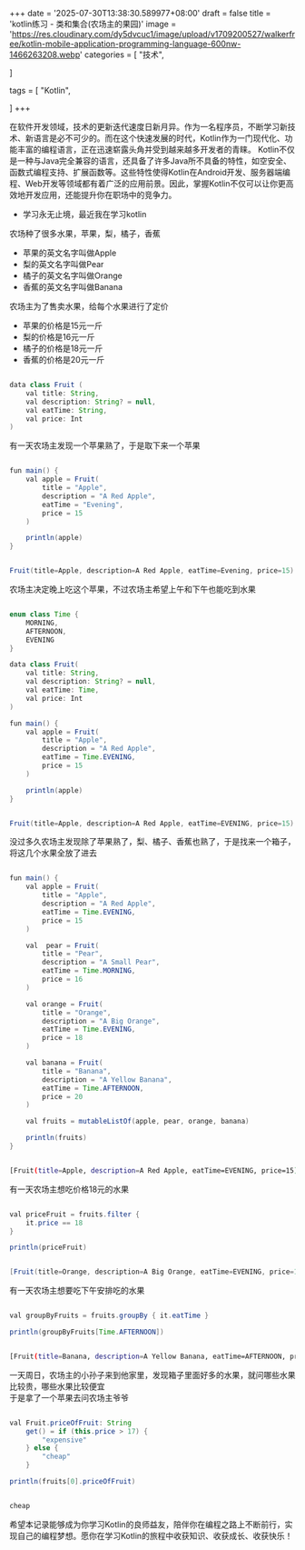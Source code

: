 +++
date = '2025-07-30T13:38:30.589977+08:00'
draft = false
title = 'kotlin练习 - 类和集合(农场主的果园)'
image = 'https://res.cloudinary.com/dy5dvcuc1/image/upload/v1709200527/walkerfree/kotlin-mobile-application-programming-language-600nw-1466263208.webp'
categories = [
    "技术",

]

tags = [
    "Kotlin",

]
+++

在软件开发领域，技术的更新迭代速度日新月异。作为一名程序员，不断学习新技术、新语言是必不可少的。而在这个快速发展的时代，Kotlin作为一门现代化、功能丰富的编程语言，正在迅速崭露头角并受到越来越多开发者的青睐。 Kotlin不仅是一种与Java完全兼容的语言，还具备了许多Java所不具备的特性，如空安全、函数式编程支持、扩展函数等。这些特性使得Kotlin在Android开发、服务器端编程、Web开发等领域都有着广泛的应用前景。因此，掌握Kotlin不仅可以让你更高效地开发应用，还能提升你在职场中的竞争力。

- 学习永无止境，最近我在学习kotlin

农场种了很多水果，苹果，梨，橘子，香蕉

* 苹果的英文名字叫做Apple
* 梨的英文名字叫做Pear
* 橘子的英文名字叫做Orange
* 香蕉的英文名字叫做Banana

农场主为了售卖水果，给每个水果进行了定价

* 苹果的价格是15元一斤
* 梨的价格是16元一斤
* 橘子的价格是18元一斤
* 香蕉的价格是20元一斤

```java

data class Fruit (
    val title: String,
    val description: String? = null,
    val eatTime: String,
    val price: Int
)
```

有一天农场主发现一个苹果熟了，于是取下来一个苹果

```java

fun main() {
    val apple = Fruit(
        title = "Apple",
        description = "A Red Apple",
        eatTime = "Evening",
        price = 15
    )

    println(apple)
}
```

```java

Fruit(title=Apple, description=A Red Apple, eatTime=Evening, price=15)
```

农场主决定晚上吃这个苹果，不过农场主希望上午和下午也能吃到水果

```java

enum class Time {
    MORNING,
    AFTERNOON,
    EVENING
}

data class Fruit(
    val title: String,
    val description: String? = null,
    val eatTime: Time,
    val price: Int
)

fun main() {
    val apple = Fruit(
        title = "Apple",
        description = "A Red Apple",
        eatTime = Time.EVENING,
        price = 15
    )

    println(apple)
}
```

```java

Fruit(title=Apple, description=A Red Apple, eatTime=EVENING, price=15)
```

没过多久农场主发现除了苹果熟了，梨、橘子、香蕉也熟了，于是找来一个箱子，将这几个水果全放了进去

```java

fun main() {
    val apple = Fruit(
        title = "Apple",
        description = "A Red Apple",
        eatTime = Time.EVENING,
        price = 15
    )

    val  pear = Fruit(
        title = "Pear",
        description = "A Small Pear",
        eatTime = Time.MORNING,
        price = 16
    )

    val orange = Fruit(
        title = "Orange",
        description = "A Big Orange",
        eatTime = Time.EVENING,
        price = 18
    )

    val banana = Fruit(
        title = "Banana",
        description = "A Yellow Banana",
        eatTime = Time.AFTERNOON,
        price = 20
    )

    val fruits = mutableListOf(apple, pear, orange, banana)

    println(fruits)
}
```

```bash

[Fruit(title=Apple, description=A Red Apple, eatTime=EVENING, price=15), Fruit(title=Pear, description=A Small Pear, eatTime=EVENING, price=16), Fruit(title=Orange, description=A Big Orange, eatTime=EVENING, price=18), Fruit(title=Banana, description=A Yellow Banana, eatTime=AFTERNOON, price=20)]
```

有一天农场主想吃价格18元的水果

```java

val priceFruit = fruits.filter {
    it.price == 18
}

println(priceFruit)
```

```java

[Fruit(title=Orange, description=A Big Orange, eatTime=EVENING, price=18)]
```

有一天农场主想要吃下午安排吃的水果

```java

val groupByFruits = fruits.groupBy { it.eatTime }

println(groupByFruits[Time.AFTERNOON])
```

```bash

[Fruit(title=Banana, description=A Yellow Banana, eatTime=AFTERNOON, price=20)]
```

一天周日，农场主的小孙子来到他家里，发现箱子里面好多的水果，就问哪些水果比较贵，哪些水果比较便宜  
 于是拿了一个苹果去问农场主爷爷

```java

val Fruit.priceOfFruit: String
    get() = if (this.price > 17) {
        "expensive"
    } else {
        "cheap"
    }

println(fruits[0].priceOfFruit)
```

```bash

cheap
```

希望本记录能够成为你学习Kotlin的良师益友，陪伴你在编程之路上不断前行，实现自己的编程梦想。愿你在学习Kotlin的旅程中收获知识、收获成长、收获快乐！
